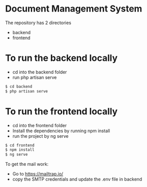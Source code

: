 # Document Management System

The repository has 2 directories 
  - backend
  - frontend

# To run the backend locally

  - cd into the backend folder
  - run php artisan serve

```sh
$ cd backend
$ php artisan serve
```


# To run the frontend locally

  - cd into the frontend folder
  - Install the dependencies by running npm install
  - run the project by ng serve

```sh
$ cd frontend
$ npm install
$ ng serve
```

To get the mail work:
  - Go to https://mailtrap.io/
  - copy the SMTP credentials and update the .env file in backend

